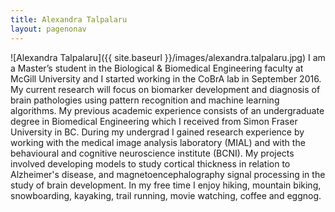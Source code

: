 ```yaml
---
title: Alexandra Talpalaru
layout: pagenonav
---
```

![Alexandra Talpalaru]({{ site.baseurl }}/images/alexandra.talpalaru.jpg)
I am a Master’s student in the Biological & Biomedical Engineering faculty at McGill University and I started working in the CoBrA lab in September 2016. My current research will focus on biomarker development and diagnosis of brain pathologies using pattern recognition and machine learning algorithms. My previous academic experience consists of an undergraduate degree in Biomedical Engineering which I received from Simon Fraser University in BC. During my undergrad I gained research experience by working with the medical image analysis laboratory (MIAL) and with the behavioural and cognitive neuroscience institute (BCNI). My projects involved developing models to study cortical thickness in relation to Alzheimer's disease, and magnetoencephalography signal processing in the study of brain development. In my free time I enjoy hiking, mountain biking, snowboarding, kayaking, trail running, movie watching, coffee and eggnog. 
